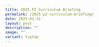 ```yaml
---
title: 2025 P2 Curriculum Briefing
permalink: /2025-p2-curriculum-briefing/
date: 2025-01-31
layout: post
description: ""
image: ""
variant: tiptap
---
```

